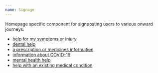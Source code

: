 ```yaml
---
name: Signage
---
```


Homepage specific component for signposting users to various onward journeys.

<ul class="app-signage">
    <li class="app-signage__item">
        <a class="app-signage__link" href="#">help for my symptoms or injury</a>
    </li>
    <li class="app-signage__item">
        <a class="app-signage__link" href="#">dental help</a>
    </li>
    <li class="app-signage__item">
        <a class="app-signage__link" href="#">a prescription or medicines information</a>
    </li>
    <li class="app-signage__item">
        <a class="app-signage__link" href="#">information about COVID-19</a>
    </li>
    <li class="app-signage__item">
        <a class="app-signage__link" href="#">mental health help</a>
    </li>
    <li class="app-signage__item">
        <a class="app-signage__link" href="#">help with an existing medical condition</a>
    </li>
</ul>
